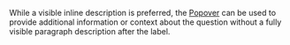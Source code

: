 While a visible inline description is preferred, the [Popover](popover) can be used to provide additional information or context about the question without a fully visible paragraph description after the label.
